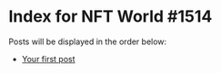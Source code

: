 # Index for NFT World #1514
Posts will be displayed in the order below:

- [Your first post](./001-first.md)


